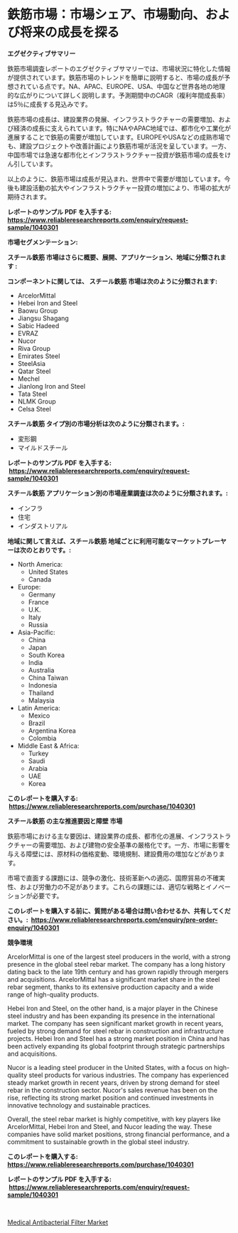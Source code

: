 <p><h1>鉄筋市場：市場シェア、市場動向、および将来の成長を探る</h1></p><p><strong>エグゼクティブサマリー</strong></p>
<p><p>鉄筋市場調査レポートのエグゼクティブサマリーでは、市場状況に特化した情報が提供されています。鉄筋市場のトレンドを簡単に説明すると、市場の成長が予想されている点です。NA、APAC、EUROPE、USA、中国など世界各地の地理的な広がりについて詳しく説明します。予測期間中のCAGR（複利年間成長率）は5％に成長する見込みです。</p><p>鉄筋市場の成長は、建設業界の発展、インフラストラクチャーの需要増加、および経済の成長に支えられています。特にNAやAPAC地域では、都市化や工業化が進展することで鉄筋の需要が増加しています。EUROPEやUSAなどの成熟市場でも、建設プロジェクトや改善計画により鉄筋市場が活況を呈しています。一方、中国市場では急速な都市化とインフラストラクチャー投資が鉄筋市場の成長をけん引しています。</p><p>以上のように、鉄筋市場は成長が見込まれ、世界中で需要が増加しています。今後も建設活動の拡大やインフラストラクチャー投資の増加により、市場の拡大が期待されます。</p></p>
<p><strong>レポートのサンプル PDF を入手する: <a href="https://www.reliableresearchreports.com/enquiry/request-sample/1040301">https://www.reliableresearchreports.com/enquiry/request-sample/1040301</a></strong></p>
<p><strong>市場セグメンテーション:</strong></p>
<p><strong> スチール鉄筋 市場はさらに概要、展開、アプリケーション、地域に分類されます :</strong></p>
<p><strong>コンポーネントに関しては、 スチール鉄筋 市場は次のように分類されます: &nbsp;</strong></p>
<p><ul><li>ArcelorMittal</li><li>Hebei Iron and Steel</li><li>Baowu Group</li><li>Jiangsu Shagang</li><li>Sabic Hadeed</li><li>EVRAZ</li><li>Nucor</li><li>Riva Group</li><li>Emirates Steel</li><li>SteelAsia</li><li>Qatar Steel</li><li>Mechel</li><li>Jianlong Iron and Steel</li><li>Tata Steel</li><li>NLMK Group</li><li>Celsa Steel</li></ul></p>
<p><strong> スチール鉄筋 タイプ別の市場分析は次のように分類されます。:</strong></p>
<p><ul><li>変形鋼</li><li>マイルドスチール</li></ul></p>
<p><strong>レポートのサンプル PDF を入手する: &nbsp;<a href="https://www.reliableresearchreports.com/enquiry/request-sample/1040301">https://www.reliableresearchreports.com/enquiry/request-sample/1040301</a></strong></p>
<p><strong> スチール鉄筋 アプリケーション別の市場産業調査は次のように分類されます。:</strong></p>
<p><ul><li>インフラ</li><li>住宅</li><li>インダストリアル</li></ul></p>
<p><strong>地域に関して言えば、スチール鉄筋 地域ごとに利用可能なマーケットプレーヤーは次のとおりです。:</strong></p>
<p><ul>
    <li>
        North America:
        <ul>
            <li>United States</li>
            <li>Canada</li>
        </ul>
    </li>
    <li>
        Europe:
        <ul>
            <li>Germany</li>
            <li>France</li>
            <li>U.K.</li>
            <li>Italy</li>
            <li>Russia</li>
        </ul>
    </li>
    <li>
        Asia-Pacific:
        <ul>
            <li>China</li>
            <li>Japan</li>
            <li>South Korea</li>
            <li>India</li>
            <li>Australia</li>
            <li>China Taiwan</li>
            <li>Indonesia</li>
            <li>Thailand</li>
            <li>Malaysia</li>
        </ul>
    </li>
    <li>
        Latin America:
        <ul>
            <li>Mexico</li>
            <li>Brazil</li>
            <li>Argentina Korea</li>
            <li>Colombia</li>
        </ul>
    </li>
    <li>
        Middle East & Africa:
        <ul>
            <li>Turkey</li>
            <li>Saudi</li>
            <li>Arabia</li>
            <li>UAE</li>
            <li>Korea</li>
        </ul>
    </li>
    </ul></p>
<p><strong>このレポートを購入する: &nbsp;<a href="https://www.reliableresearchreports.com/purchase/1040301">https://www.reliableresearchreports.com/purchase/1040301</a></strong></p>
<p><strong>スチール鉄筋 の主な推進要因と障壁 市場</strong></p>
<p><p>鉄筋市場における主な要因は、建設業界の成長、都市化の進展、インフラストラクチャーの需要増加、および建物の安全基準の厳格化です。一方、市場に影響を与える障壁には、原材料の価格変動、環境規制、建設費用の増加などがあります。</p><p>市場で直面する課題には、競争の激化、技術革新への適応、国際貿易の不確実性、および労働力の不足があります。これらの課題には、適切な戦略とイノベーションが必要です。</p></p>
<p><strong>このレポートを購入する前に、質問がある場合は問い合わせるか、共有してください。:&nbsp; <a href="https://www.reliableresearchreports.com/enquiry/pre-order-enquiry/1040301">https://www.reliableresearchreports.com/enquiry/pre-order-enquiry/1040301</a></strong></p>
<p><strong>競争環境</strong></p>
<p><p>ArcelorMittal is one of the largest steel producers in the world, with a strong presence in the global steel rebar market. The company has a long history dating back to the late 19th century and has grown rapidly through mergers and acquisitions. ArcelorMittal has a significant market share in the steel rebar segment, thanks to its extensive production capacity and a wide range of high-quality products.</p><p>Hebei Iron and Steel, on the other hand, is a major player in the Chinese steel industry and has been expanding its presence in the international market. The company has seen significant market growth in recent years, fueled by strong demand for steel rebar in construction and infrastructure projects. Hebei Iron and Steel has a strong market position in China and has been actively expanding its global footprint through strategic partnerships and acquisitions.</p><p>Nucor is a leading steel producer in the United States, with a focus on high-quality steel products for various industries. The company has experienced steady market growth in recent years, driven by strong demand for steel rebar in the construction sector. Nucor's sales revenue has been on the rise, reflecting its strong market position and continued investments in innovative technology and sustainable practices.</p><p>Overall, the steel rebar market is highly competitive, with key players like ArcelorMittal, Hebei Iron and Steel, and Nucor leading the way. These companies have solid market positions, strong financial performance, and a commitment to sustainable growth in the global steel industry.</p></p>
<p><strong>このレポートを購入する: &nbsp; <a href="https://www.reliableresearchreports.com/purchase/1040301">https://www.reliableresearchreports.com/purchase/1040301</a></strong></p>
<p><strong>レポートのサンプル PDF を入手する: &nbsp;<a href="https://www.reliableresearchreports.com/enquiry/request-sample/1040301">https://www.reliableresearchreports.com/enquiry/request-sample/1040301</a></strong><strong></strong></p>
<p>&nbsp;</p>
<p><p><a href="https://metal-farmhouse-e95.notion.site/Medical-Antibacterial-Filter-Market-Share-Market-New-Trends-Analysis-Report-By-Type-By-Applicatio-7938d1eee3014787bbfca954064df21e">Medical Antibacterial Filter Market</a></p></p>